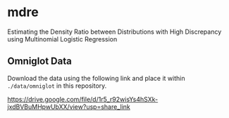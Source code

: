 # mdre
Estimating the Density Ratio between Distributions with High Discrepancy using Multinomial Logistic Regression

## Omniglot Data
Download the data using the following link and place it within `./data/omniglot` in this repository.

https://drive.google.com/file/d/1r5_r92wisYs4hSXk-jxdBVBuMHpwUbXX/view?usp=share_link

